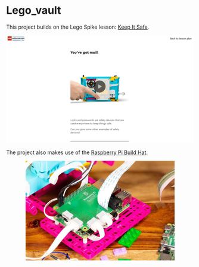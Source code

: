 # Lego_vault
This project builds on the Lego Spike lesson: [Keep It Safe](https://education.lego.com/en-au/lessons/prime-kickstart-a-business/keep-it-safe/). 

![Image of lesson 7 from Lego Education](images/Lesson_7.png "Lego Education's lesson 7")


The project also makes use of the [Raspberry Pi Build Hat](https://www.raspberrypi.com/products/build-hat/).
<p align="center">
  <img src="images/build-hat.jpg" alt="Picture" width="400" style="display: block; margin: 0 auto/></img>
</p>

Testing stuff
![Raspberry Pi Build Hat](images/build-hat.jpg "Build Hat")



